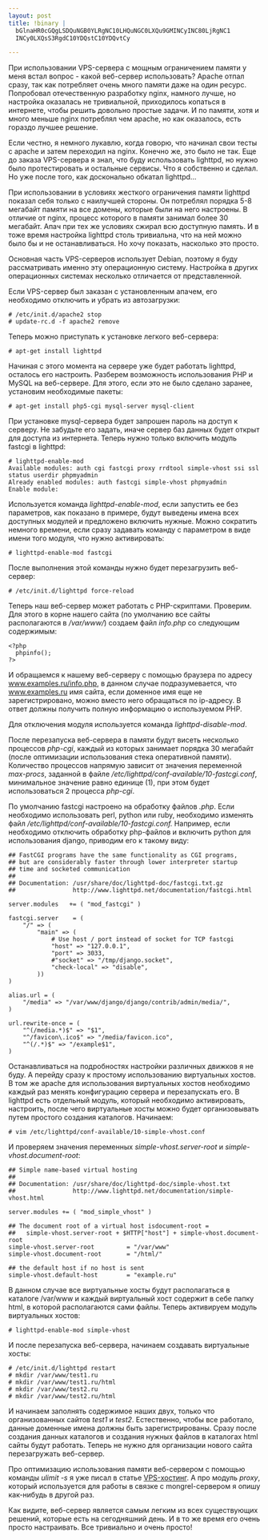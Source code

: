 ```yaml
--- 
layout: post
title: !binary |
  bGlnaHR0cGQgLSDQuNGB0YLRgNC10LHQuNGC0LXQu9GMINCyINC80LjRgNC1
  INCy0LXQsS3RgdC10YDQstC10YDQvtCy

---
```

При использовании VPS-сервера с мощным ограничением памяти у меня встал вопрос - какой веб-сервер использовать? Apache отпал сразу, так как потребляет очень много памяти даже на один ресурс. Попробовал отечественную разработку nginx, намного лучше, но настройка оказалась не тривиальной, приходилось копаться в интернете, чтобы решить довольно простые задачи. И по памяти, хотя и много меньше nginx потреблял чем apache, но как оказалось, есть гораздо лучшее решение.

Если честно, я немного лукавлю, когда говорю, что начинал свои тесты с apache и затем переходил на nginx. Конечно же, это было не так. Еще до заказа VPS-сервера я знал, что буду использовать lighttpd, но нужно было протестировать и остальные сервисы. Что я собственно и сделал. Но уже после того, как досконально обкатал lighttpd...

При использовании в условиях жесткого ограничения памяти lighttpd показал себя только с наилучшей стороны. Он потреблял порядка 5-8 мегабайт памяти на все домены, которые были на него настроены. В отличие от nginx, процесс которого в памяти занимал более 30 мегабайт. Апач при тех же условиях сжирал всю доступную память. И в тоже время настройка lighttpd столь тривиальна, что на ней можно было бы и не останавливаться. Но хочу показать, насколько это просто.
<!--more-->
Основная часть VPS-серверов использует Debian, поэтому я буду рассматривать именно эту операционную систему. Настройка в других операционных системах несколько отличается от представленной.

Если VPS-сервер был заказан с установленным апачем, его необходимо отключить и убрать из автозагрузки:
<pre><code># /etc/init.d/apache2 stop
# update-rc.d -f apache2 remove</code></pre>

Теперь можно приступать к установке легкого веб-сервера:
<pre><code># apt-get install lighttpd</code></pre>

Начиная с этого момента на сервере уже будет работать lighttpd, осталось его настроить. Разберем возможность использования PHP и MySQL на веб-сервере. Для этого, если это не было сделано заранее, установим необходимые пакеты:
<pre><code># apt-get install php5-cgi mysql-server mysql-client</code></pre>

При установке mysql-сервера будет запрошен пароль на доступ к серверу. Не забудьте его задать, иначе сервер баз данных будет открыт для доступа из интернета. Теперь нужно только включить модуль fastcgi в lighttpd:
<pre><code># lighttpd-enable-mod
Available modules: auth cgi fastcgi proxy rrdtool simple-vhost ssi ssl status userdir phpmyadmin
Already enabled modules: auth fastcgi simple-vhost phpmyadmin
Enable module:</code></pre>

Используется команда <em>lighttpd-enable-mod</em>, если запустить ее без параметров, как показано в примере, будут выведены имена всех доступных модулей и предложено включить нужные. Можно сократить немного времени, если сразу задавать команду с параметром в виде имени того модуля, что нужно активировать:
<pre><code># lighttpd-enable-mod fastcgi</code></pre>

После выполнения этой команды нужно будет перезагрузить веб-сервер:
<pre><code># /etc/init.d/lighttpd force-reload</code></pre>

Теперь наш веб-сервер может работать с PHP-скриптами. Проверим. Для этого в корне нашего сайта (по умолчанию все сайты располагаются в <em>/var/www/</em>) создаем файл <em>info.php</em> со следующим содержимым:
<pre><code>&lt;?php
  phpinfo();
?&gt;</code></pre>

И обращаемся к нашему веб-серверу с помощью браузера по адресу www.examples.ru/info.php, в данном случае подразумевается, что www.examples.ru имя сайта, если доменное имя еще не зарегистрировано, можно вместо него обращаться по ip-адресу. В ответ должны получить полную информацию о используемом PHP.

Для отключения модуля используется команда <em>lighttpd-disable-mod</em>.

После перезапуска веб-сервера в памяти будут висеть несколько процессов <em>php-cgi</em>, каждый из которых занимает порядка 30 мегабайт (после оптимизации использования стека оперативной памяти). Количество процессов напрямую зависит от значения переменной <em>max-procs</em>, заданной в файле <em>/etc/lighttpd/conf-available/10-fastcgi.conf</em>, минимальное значение равно единице (1), при этом будет использоваться 2 процесса <em>php-cgi</em>.

По умолчанию fastcgi настроено на обработку файлов <em>.php</em>. Если необходимо использовать perl, python или ruby, необходимо изменять файл <em>/etc/lighttpd/conf-available/10-fastcgi.conf.</em> Например, если необходимо отключить обработку php-файлов и включить python для использования django, приводим его к такому виду:
<pre><code>## FastCGI programs have the same functionality as CGI programs,
## but are considerably faster through lower interpreter startup
## time and socketed communication
##
## Documentation: /usr/share/doc/lighttpd-doc/fastcgi.txt.gz
##                http://www.lighttpd.net/documentation/fastcgi.html

server.modules   += ( "mod_fastcgi" )

fastcgi.server    = (
    "/" =&gt; (
        "main" =&gt; (
            # Use host / port instead of socket for TCP fastcgi
            "host" =&gt; "127.0.0.1",
            "port" =&gt; 3033,
            #"socket" =&gt; "/tmp/django.socket",
            "check-local" =&gt; "disable",
        ))
)

alias.url = (
    "/media" =&gt; "/var/www/django/django/contrib/admin/media/",
)

url.rewrite-once = (
    "^(/media.*)$" =&gt; "$1",
    "^/favicon\.ico$" =&gt; "/media/favicon.ico",
    "^(/.*)$" =&gt; "/example$1",
)</code></pre>

Останавливаться на подробностях настройки различных движков я не буду. А перейду сразу к простому использованию виртуальных хостов. В том же apache для использования виртуальных хостов необходимо каждый раз менять конфигурацию сервера и перезапускать его. В lighttpd есть отдельный модуль, который необходимо активировать, настроить, после чего виртуальные хосты можно будет организовывать путем простого создания каталогов. Начинаем:
<pre><code># vim /etc/lighttpd/conf-available/10-simple-vhost.conf</code></pre>

И проверяем значения переменных <em>simple-vhost.server-root</em> и <em>simple-vhost.document-root</em>:
<pre><code>## Simple name-based virtual hosting
##
## Documentation: /usr/share/doc/lighttpd-doc/simple-vhost.txt
##                http://www.lighttpd.net/documentation/simple-vhost.html

server.modules += ( "mod_simple_vhost" )

## The document root of a virtual host isdocument-root =
##   simple-vhost.server-root + $HTTP["host"] + simple-vhost.document-root
simple-vhost.server-root         = "/var/www"
simple-vhost.document-root       = "/html/"

## the default host if no host is sent
simple-vhost.default-host        = "example.ru"</code></pre>

В данном случае все виртуальные хосты будут располагаться в каталоге /var/www и каждый виртуальный хост содержит в себе папку html, в которой располагаются сами файлы. Теперь активируем модуль виртуальных хостов:
<pre><code># lighttpd-enable-mod simple-vhost</code></pre>

И после перезапуска веб-сервера, начинаем создавать виртуальные хосты:
<pre><code># /etc/init.d/lighttpd restart
# mkdir /var/www/test1.ru
# mkdir /var/www/test1.ru/html
# mkdir /var/www/test2.ru
# mkdir /var/www/test2.ru/html</code></pre>

И начинаем заполнять содержимое наших двух, только что организованных сайтов <em>test1</em> и <em>test2</em>. Естественно, чтобы все работало, данные доменные имена должны быть зарегистрированы. Сразу после создания данных каталогов и создания нужных файлов в каталогах html сайты будут работать. Теперь не нужно для организации нового сайта перезагружать веб-сервер.

Про оптимизацию использования памяти веб-сервером с помощью команды <em>ulimit -s</em> я уже писал в статье <a href="http://www.juev.ru/2009/07/11/vps-xosting/">VPS-хостинг</a>. А про модуль <em>proxy</em>, который используется для работы в связке с mongrel-сервером я опишу как-нибудь в другой раз.

Как видите, веб-сервер является самым легким из всех существующих решений, которые есть на сегодняшний день. И в то же время его очень просто настраивать. Все тривиально и очень просто!
